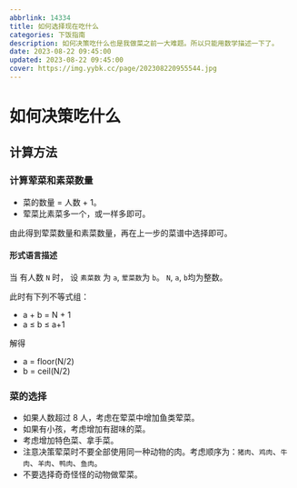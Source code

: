 ```yaml
---
abbrlink: 14334
title: 如何选择现在吃什么
categories: 下饭指南
description: 如何决策吃什么也是我做菜之前一大难题。所以只能用数学描述一下了。
date: 2023-08-22 09:45:00
updated: 2023-08-22 09:45:00
cover: https://img.yybk.cc/page/202308220955544.jpg
---
```

# 如何决策吃什么

## 计算方法

### 计算荤菜和素菜数量

* 菜的数量 = 人数 + 1。
* 荤菜比素菜多一个，或一样多即可。

由此得到荤菜数量和素菜数量，再在上一步的菜谱中选择即可。

#### 形式语言描述

当 有人数 `N` 时，
设 `素菜数` 为 `a`, `荤菜数`为 `b`。
`N`, `a`, `b`均为整数。

此时有下列不等式组：

* a + b = N + 1
* a ≤ b ≤ a+1

解得

* a = floor(N/2)
* b = ceil(N/2)

### 菜的选择

* 如果人数超过 8 人，考虑在荤菜中增加鱼类荤菜。
* 如果有小孩，考虑增加有甜味的菜。
* 考虑增加特色菜、拿手菜。
* 注意决策荤菜时不要全部使用同一种动物的肉。考虑顺序为：`猪肉`、`鸡肉`、`牛肉`、`羊肉`、`鸭肉`、`鱼肉`。
* 不要选择奇奇怪怪的动物做荤菜。

